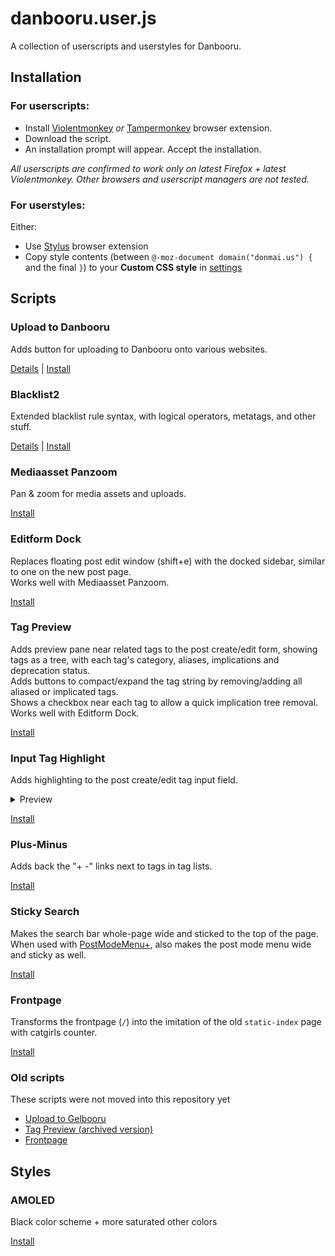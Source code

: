 # danbooru.user.js

A collection of userscripts and userstyles for Danbooru.

## Installation

### For userscripts:

- Install [Violentmonkey](https://violentmonkey.github.io) _or_ [Tampermonkey](https://tampermonkey.net/) browser extension.
- Download the script.
- An installation prompt will appear. Accept the installation.

_All userscripts are confirmed to work only on latest Firefox + latest Violentmonkey. Other browsers and userscript managers are not tested._

### For userstyles:

Either:

- Use [Stylus](https://add0n.com/stylus.html) browser extension
- Copy style contents (between `@-moz-document domain("donmai.us") {` and the final `}`) to your **Custom CSS style** in [settings](https://danbooru.donmai.us/settings)

## Scripts

### Upload to Danbooru

Adds button for uploading to Danbooru onto various websites.

[Details](readme/upload-to-danbooru.md) | [Install](/dist/upload-to-danbooru.user.js?raw=1)

### Blacklist2

Extended blacklist rule syntax, with logical operators, metatags, and other stuff.

[Details](readme/blacklist2.md) | [Install](/dist/blacklist2.user.js?raw=1)

### Mediaasset Panzoom

Pan & zoom for media assets and uploads.

[Install](/dist/mediaasset-panzoom.user.js?raw=1)

### Editform Dock

Replaces floating post edit window (shift+e) with the docked sidebar, similar to one on the new post page.<br>
Works well with Mediaasset Panzoom.

[Install](/dist/editform-dock.user.js?raw=1)

### Tag Preview

Adds preview pane near related tags to the post create/edit form, showing tags as a tree, with each tag's category, aliases, implications and deprecation status.<br>
Adds buttons to compact/expand the tag string by removing/adding all aliased or implicated tags.<br>
Shows a checkbox near each tag to allow a quick implication tree removal.<br>
Works well with Editform Dock.<br>

[Install](/dist/tag-preview.user.js?raw=1)

### Input Tag Highlight

Adds highlighting to the post create/edit tag input field.

<details>
   <summary>Preview</summary>
   <img src="readme/input-tag-highlight.png">
</details>

[Install](/dist/input-tag-highlight.user.js?raw=1)

### Plus-Minus

Adds back the "+ -" links next to tags in tag lists.

[Install](/dist/plus-minus.user.js?raw=1)

### Sticky Search

Makes the search bar whole-page wide and sticked to the top of the page.<br>
When used with [PostModeMenu+](https://danbooru.donmai.us/forum_topics/21812), also makes the post mode menu wide and sticky as well.

[Install](/dist/sticky-search.user.js?raw=1)

### Frontpage

Transforms the frontpage (`/`) into the imitation of the old `static-index` page with catgirls counter.

[Install](/dist/frontpage.user.js?raw=1)

### Old scripts

These scripts were not moved into this repository yet

- [Upload to Gelbooru](https://gist.github.com/hdk5/d5e896431de6253d67beeb7ef7f9f8fb/raw/danbooru_upload_to_gelbooru.user.js)
- [Tag Preview (archived version)](https://gist.github.com/hdk5/be69f7e9e57c643fec130a3f3a46f0a0/raw/danbooru_tag_preview.user.js)
- [Frontpage](https://github.com/hdk5/danbooru-frontpage.user.js/raw/master/danbooru-frontpage.user.js)

## Styles

### AMOLED

Black color scheme + more saturated other colors

[Install](/dist/amoled.user.css?raw=1)
